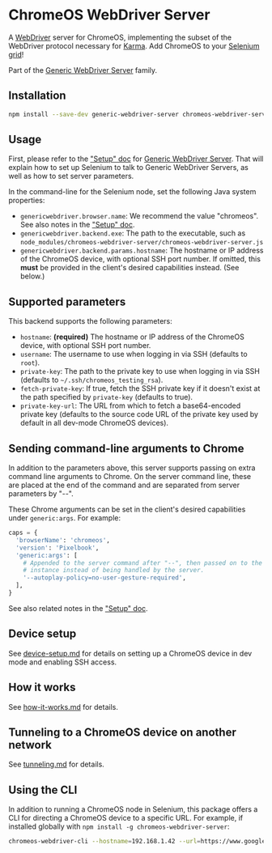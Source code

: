 # ChromeOS WebDriver Server

A [WebDriver][] server for ChromeOS, implementing the subset of the WebDriver
protocol necessary for [Karma][].  Add ChromeOS to your [Selenium grid][]!

Part of the [Generic WebDriver Server][] family.


## Installation

```sh
npm install --save-dev generic-webdriver-server chromeos-webdriver-server
```


## Usage

First, please refer to the ["Setup" doc][] for [Generic WebDriver Server][].
That will explain how to set up Selenium to talk to Generic WebDriver Servers,
as well as how to set server parameters.

In the command-line for the Selenium node, set the following Java system
properties:

 - `genericwebdriver.browser.name`: We recommend the value "chromeos".  See
   also notes in the ["Setup" doc][].
 - `genericwebdriver.backend.exe`: The path to the executable, such as
   `node_modules/chromeos-webdriver-server/chromeos-webdriver-server.js`
 - `genericwebdriver.backend.params.hostname`: The hostname or IP address of the
   ChromeOS device, with optional SSH port number.  If omitted, this **must** be
   provided in the client's desired capabilities instead.  (See below.)


## Supported parameters

This backend supports the following parameters:

 - `hostname`: **(required)** The hostname or IP address of the ChromeOS
   device, with optional SSH port number.
 - `username`: The username to use when logging in via SSH (defaults to `root`).
 - `private-key`: The path to the private key to use when logging in via SSH
   (defaults to `~/.ssh/chromeos_testing_rsa`).
 - `fetch-private-key`: If true, fetch the SSH private key if it doesn't exist
   at the path specified by `private-key` (defaults to true).
 - `private-key-url`: The URL from which to fetch a base64-encoded private key
   (defaults to the source code URL of the private key used by default in all
   dev-mode ChromeOS devices).


## Sending command-line arguments to Chrome

In addition to the parameters above, this server supports passing on extra
command line arguments to Chrome.  On the server command line, these are placed
at the end of the command and are separated from server parameters by "--".

These Chrome arguments can be set in the client's desired capabilities under
`generic:args`.  For example:

```py
caps = {
  'browserName': 'chromeos',
  'version': 'Pixelbook',
  'generic:args': [
    # Appended to the server command after "--", then passed on to the Chrome
    # instance instead of being handled by the server.
    '--autoplay-policy=no-user-gesture-required',
  ],
}
```

See also related notes in the ["Setup" doc][].


## Device setup

See [device-setup.md](device-setup.md) for details on setting up a ChromeOS
device in dev mode and enabling SSH access.


## How it works

See [how-it-works.md](how-it-works.md) for details.


## Tunneling to a ChromeOS device on another network

See [tunneling.md](tunneling.md) for details.


## Using the CLI

In addition to running a ChromeOS node in Selenium, this package offers a CLI
for directing a ChromeOS device to a specific URL.  For example, if installed
globally with `npm install -g chromeos-webdriver-server`:

```sh
chromeos-webdriver-cli --hostname=192.168.1.42 --url=https://www.google.com/
```


[Generic WebDriver Server]: https://github.com/google/generic-webdriver-server
[Karma]: https://karma-runner.github.io/
[Selenium grid]: https://www.selenium.dev/documentation/en/grid/
["Setup" doc]: https://github.com/google/generic-webdriver-server/blob/master/setup.md
[WebDriver]: https://www.w3.org/TR/webdriver2/
